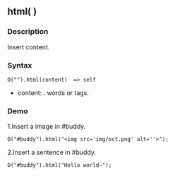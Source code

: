 ## html( )

### Description

Insert content.

### Syntax
	O("").html(content)  => self

- content: <String>. words or tags.

### Demo

1.Insert a image in #buddy.

	O("#buddy").html("<img src='img/oct.png' alt=''>");

2.Insert a sentence in #buddy.

	O("#buddy").html("Hello world~");